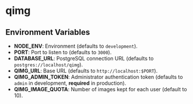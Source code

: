 # qimg

## Environment Variables

* **NODE_ENV**: Environment (defaults to `development`).
* **PORT**: Port to listen to (defaults to `3000`).
* **DATABASE_URL**: PostgreSQL connection URL (defaults to `postgres://localhost/qimg`).
* **QIMG_URL**: Base URL (defaults to `http://localhost:$PORT`).
* **QIMG_ADMIN_TOKEN**: Administrator authentication token (defaults to `admin` in development, **required** in production).
* **QIMG_IMAGE_QUOTA**: Number of images kept for each user (default to 10).
